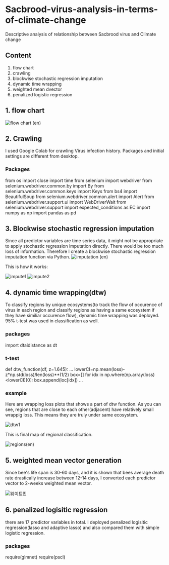 # Sacbrood-virus-analysis-in-terms-of-climate-change
Descriptive analysis of relationship between Sacbrood virus and Climate change

## Content
  1. flow chart
  2. crawling
  3. blockwise stochastic regression imputation
  4. dynamic time wrapping
  5. weighted mean dvector 
  6. penalized logistic regression

## 1. flow chart
![flow chart (en)](https://user-images.githubusercontent.com/108067353/199183520-ccee3593-e6d9-4286-a958-d7044f40ec85.png)

## 2. Crawling
I used Google Colab for crawling Virus infection history. Packages and initial settings are different from desktop.
### Packages

  from os import close
  import time
  from selenium import webdriver
  from selenium.webdriver.common.by import By
  from selenium.webdriver.common.keys import Keys
  from bs4 import BeautifulSoup
  from selenium.webdriver.common.alert import Alert
  from selenium.webdriver.support.ui import WebDriverWait
  from selenium.webdriver.support import expected_conditions as EC
  import numpy as np
  import pandas as pd
  
  
 ## 3. Blockwise stochastic regression imputation
 Since all predictor variables are time series data, it might not be appropriate to apply stochastic regression imputation directly. There would be too much loss of information. Therefore I create a blockwise stochastic regression imputation function via Python.
 ![imputation (en)](https://user-images.githubusercontent.com/108067353/199185234-976d1ee1-f67f-4211-8fd2-9aa7fcec8e3c.png)
 
 This is how it works:
 
![impute1](https://user-images.githubusercontent.com/108067353/199185499-ecf04d07-0aa8-4646-8863-acd952f032ee.png) ![impute2](https://user-images.githubusercontent.com/108067353/199185503-3110a8bb-b534-47aa-b16c-1718ed87270b.png)


## 4. dynamic time wrapping(dtw)
To classify regions by unique ecosystems(to track the flow of occurence of virus in each region and classify regions as having a same ecosystem if they have similiar occurence flow), dynamic time wrapping was deployed. 95% t-test was used in classification as well.
### packages

 import dtaidistance as dt
 
### t-test 
 def dtw_function(df, z=1.645):
        ...
        lowerCI=np.mean(loss)-z*np.std(loss)/len(loss)**(1/2)
        box=[]
        for idx in np.where(np.array(loss)<lowerCI)[0]:
            box.append(loc[idx])
        ...

 
### example
Here are wrapping loss plots that shows a part of dtw function. As you can see, regions that are close to each other(adjacent) have relatively small wrappig loss. This means they are truly under same ecosystem.

![dtw1](https://user-images.githubusercontent.com/108067353/199188097-c3403908-746e-4136-b929-e41117d71985.png)

This is final map of regional classification.

![regions(en)](https://user-images.githubusercontent.com/108067353/199189048-a57643e9-c604-45ae-a587-b77a08af8068.png)

## 5. weighted mean vector generation
Since bee's life span is 30-60 days, and it is shown that bees average death rate drastically increase between 12-14 days, I converted each predictor vector to 2-weeks weighted mean vector. 

![웨이트민](https://user-images.githubusercontent.com/108067353/199191229-dbce6fbd-48ab-41dd-9ab3-0572f5fefe4c.png)


## 6. penalized logisitic regression
there are 17 predictor variables in total. I deployed penalized logisitic regression(lasso and adaptive lasso) and also compared them with simple logistic regression.

### packages

  require(glmnet)
  require(pscl)


 
